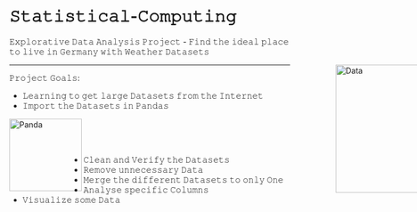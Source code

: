 # 𝚂𝚝𝚊𝚝𝚒𝚜𝚝𝚒𝚌𝚊𝚕-𝙲𝚘𝚖𝚙𝚞𝚝𝚒𝚗𝚐
𝙴𝚡𝚙𝚕𝚘𝚛𝚊𝚝𝚒𝚟𝚎 𝙳𝚊𝚝𝚊 𝙰𝚗𝚊𝚕𝚢𝚜𝚒𝚜 𝙿𝚛𝚘𝚓𝚎𝚌𝚝 - 𝙵𝚒𝚗𝚍 𝚝𝚑𝚎 𝚒𝚍𝚎𝚊𝚕 𝚙𝚕𝚊𝚌𝚎 𝚝𝚘 𝚕𝚒𝚟𝚎 𝚒𝚗 𝙶𝚎𝚛𝚖𝚊𝚗𝚢 𝚠𝚒𝚝𝚑 𝚆𝚎𝚊𝚝𝚑𝚎𝚛 𝙳𝚊𝚝𝚊𝚜𝚎𝚝𝚜


<div style="width: 85vw">
    <img align='right' src="https://media.giphy.com/media/xT5LMWNOjGqJzUfyve/giphy.gif" width="230" alt="Data">
</div>

****

𝙿𝚛𝚘𝚓𝚎𝚌𝚝 𝙶𝚘𝚊𝚕𝚜:

- 𝙻𝚎𝚊𝚛𝚗𝚒𝚗𝚐 𝚝𝚘 𝚐𝚎𝚝 𝚕𝚊𝚛𝚐𝚎 𝙳𝚊𝚝𝚊𝚜𝚎𝚝𝚜 𝚏𝚛𝚘𝚖 𝚝𝚑𝚎 𝙸𝚗𝚝𝚎𝚛𝚗𝚎𝚝<br>
- 𝙸𝚖𝚙𝚘𝚛𝚝 𝚝𝚑𝚎 𝙳𝚊𝚝𝚊𝚜𝚎𝚝𝚜 𝚒𝚗 𝙿𝚊𝚗𝚍𝚊𝚜

<div>
    <img align='left' src="https://media.giphy.com/media/nVsLCrW5iHf6E/giphy.gif" width="130" alt="Panda">
</div>

<br><br><br>
  
- 𝙲𝚕𝚎𝚊𝚗 𝚊𝚗𝚍 𝚅𝚎𝚛𝚒𝚏𝚢 𝚝𝚑𝚎 𝙳𝚊𝚝𝚊𝚜𝚎𝚝𝚜
- 𝚁𝚎𝚖𝚘𝚟𝚎 𝚞𝚗𝚗𝚎𝚌𝚎𝚜𝚜𝚊𝚛𝚢 𝙳𝚊𝚝𝚊
- 𝙼𝚎𝚛𝚐𝚎 𝚝𝚑𝚎 𝚍𝚒𝚏𝚏𝚎𝚛𝚎𝚗𝚝 𝙳𝚊𝚝𝚊𝚜𝚎𝚝𝚜 𝚝𝚘 𝚘𝚗𝚕𝚢 𝙾𝚗𝚎
- 𝙰𝚗𝚊𝚕𝚢𝚜𝚎 𝚜𝚙𝚎𝚌𝚒𝚏𝚒𝚌 𝙲𝚘𝚕𝚞𝚖𝚗𝚜
- 𝚅𝚒𝚜𝚞𝚊𝚕𝚒𝚣𝚎 𝚜𝚘𝚖𝚎 𝙳𝚊𝚝𝚊
